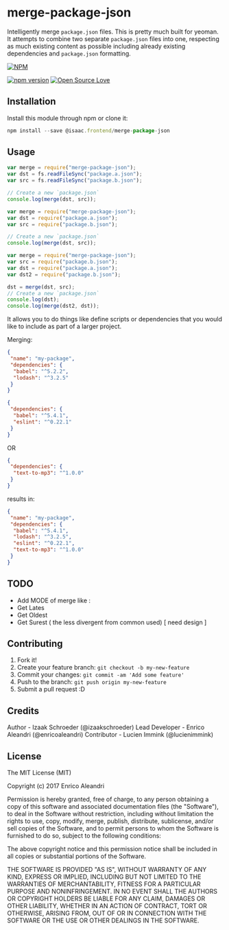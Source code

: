 # merge-package-json

Intelligently merge `package.json` files.
This is pretty much built for yeoman. It attempts to combine two separate `package.json` files into one, respecting as much existing content as possible including already existing dependencies and `package.json` formatting.

[![NPM](https://nodei.co/npm/@isaac.frontend/merge-package-json.png)](https://nodei.co/npm/@isaac.frontend/merge-package-json/)

[![npm version](https://badge.fury.io/js/%40isaac.frontend%2Fmerge-package-json.svg)](https://badge.fury.io/js/%40isaac.frontend%2Fmerge-package-json)
[![Open Source Love](https://badges.frapsoft.com/os/mit/mit.svg?v=102)](https://github.com/ellerbrock/open-source-badge/)

## Installation

Install this module through npm or clone it:

```javascript
npm install --save @isaac.frontend/merge-package-json
```

## Usage

```javascript
var merge = require("merge-package-json");
var dst = fs.readFileSync("package.a.json");
var src = fs.readFileSync("package.b.json");

// Create a new `package.json`
console.log(merge(dst, src));
```

```javascript
var merge = require("merge-package-json");
var dst = require("package.a.json");
var src = require("package.b.json");

// Create a new `package.json`
console.log(merge(dst, src));
```

```javascript
var merge = require("merge-package-json");
var src = require("package.b.json");
var dst = require("package.a.json");
var dst2 = require("package.b.json");

dst = merge(dst, src);
// Create a new `package.json`
console.log(dst);
console.log(merge(dst2, dst));
```

It allows you to do things like define scripts or dependencies that you would like to include as part of a larger project.

Merging:

```json
{
 "name": "my-package",
 "dependencies": {
  "babel": "^5.2.2",
  "lodash": "^3.2.5"
 }
}
```

```json
{
 "dependencies": {
  "babel": "^5.4.1",
  "eslint": "^0.22.1"
 }
}
```

OR

```json
{
 "dependencies": {
  "text-to-mp3": "^1.0.0"
 }
}
```

results in:

```json
{
 "name": "my-package",
 "dependencies": {
  "babel": "^5.4.1",
  "lodash": "^3.2.5",
  "eslint": "^0.22.1",
  "text-to-mp3": "^1.0.0"
 }
}
```

## TODO

- Add MODE of merge like :
- Get Lates
- Get Oldest
- Get Surest ( the less divergent from common used) [ need design ]

## Contributing

1. Fork it!
2. Create your feature branch: `git checkout -b my-new-feature`
3. Commit your changes: `git commit -am 'Add some feature'`
4. Push to the branch: `git push origin my-new-feature`
5. Submit a pull request :D

## Credits

Author - Izaak Schroeder (@izaakschroeder)
Lead Developer - Enrico Aleandri (@enricoaleandri)
Contributor - Lucien Immink (@lucienimmink)

## License

The MIT License (MIT)

Copyright (c) 2017 Enrico Aleandri

Permission is hereby granted, free of charge, to any person obtaining a copy of this software and associated documentation files (the "Software"), to deal in the Software without restriction, including without limitation the rights to use, copy, modify, merge, publish, distribute, sublicense, and/or sell copies of the Software, and to permit persons to whom the Software is furnished to do so, subject to the following conditions:

The above copyright notice and this permission notice shall be included in all copies or substantial portions of the Software.

THE SOFTWARE IS PROVIDED "AS IS", WITHOUT WARRANTY OF ANY KIND, EXPRESS OR IMPLIED, INCLUDING BUT NOT LIMITED TO THE WARRANTIES OF MERCHANTABILITY, FITNESS FOR A PARTICULAR PURPOSE AND NONINFRINGEMENT. IN NO EVENT SHALL THE AUTHORS OR COPYRIGHT HOLDERS BE LIABLE FOR ANY CLAIM, DAMAGES OR OTHER LIABILITY, WHETHER IN AN ACTION OF CONTRACT, TORT OR OTHERWISE, ARISING FROM, OUT OF OR IN CONNECTION WITH THE SOFTWARE OR THE USE OR OTHER DEALINGS IN THE SOFTWARE.
